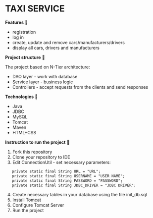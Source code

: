 # TAXI SERVICE
**Features** 📄
- registration
- log in
- create, update and remove cars/manufacturers/drivers
- display all cars, drivers and manufacturers

**Project structure** 📄

The project based on N-Tier architecture:
- DAO layer - work with database
- Service layer - business logic
- Controllers - accept requests from the clients and send responses

**Technologies** 📡
- Java
- JDBC
- MySQL
- Tomcat
- Maven
- HTML+CSS

**Instruction to run the project** 📄
1. Fork this repository
2. Clone your repository to IDE
3. Edit ConnectionUtil - set necessary parameters:
```diff 
   private static final String URL = "URL";
   private static final String USERNAME = "USER NAME";
   private static final String PASSWORD = "PASSWORD";
   private static final String JDBC_DRIVER = "JDBC DRIVER";
```
4. Create necessary tables in your database using the file init_db.sql
5. Install Tomcat
6. Configure Tomcat Server
7. Run the project
